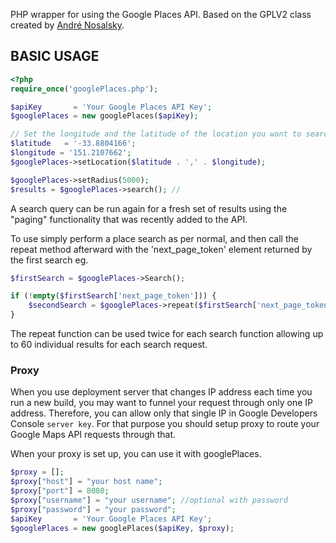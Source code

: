 PHP wrapper for using the Google Places API.
Based on the GPLV2 class created by [André Nosalsky](http://andrenosalsky.com/blog/2011/google-places-api-php-class/).

## BASIC USAGE ##

```php
<?php
require_once('googlePlaces.php');

$apiKey       = 'Your Google Places API Key';
$googlePlaces = new googlePlaces($apiKey);

// Set the longitude and the latitude of the location you want to search near for places
$latitude   = '-33.8804166';
$longitude = '151.2107662';
$googlePlaces->setLocation($latitude . ',' . $longitude);

$googlePlaces->setRadius(5000);
$results = $googlePlaces->search(); //
```

A search query can be run again for a fresh set of results using the "paging" functionality that was recently added to the API.

To use simply perform a place search as per normal, and then call the repeat method afterward with the 'next_page_token' element returned by the first search eg. 

```php
$firstSearch = $googlePlaces->Search();

if (!empty($firstSearch['next_page_token'])) {
	$secondSearch = $googlePlaces->repeat($firstSearch['next_page_token']);
}
```
The repeat function can be used twice for each search function allowing up to 60 individual results for each search request. 

### Proxy ###
When you use deployment server that changes IP address each time you run a new build, you may want to funnel your request through only one IP address. Therefore, you can allow only that single IP in Google Developers Console `server key`. For that purpose you should setup proxy to route your Google Maps API requests through that.

When your proxy is set up, you can use it with googlePlaces.

```php
$proxy = [];
$proxy["host"] = "your host name";
$proxy["port"] = 8080;
$proxy["username"] = "your username"; //optional with password
$proxy["password"] = "your password";
$apiKey       = 'Your Google Places API Key';
$googlePlaces = new googlePlaces($apiKey, $proxy);

```